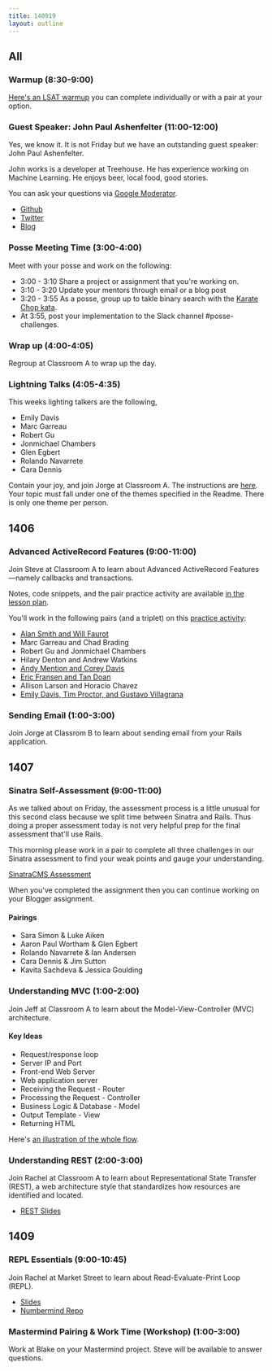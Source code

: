 ```yaml
---
title: 140919
layout: outline
---
```


## All

### Warmup (8:30-9:00)

[Here's an LSAT warmup](http://cl.ly/023g2Z3G1O1c) you can complete individually or with a pair at your
option.

### Guest Speaker: John Paul Ashenfelter (11:00-12:00)

Yes, we know it. It is not Friday but we have an outstanding guest speaker: John Paul Ashenfelter.

John works is a developer at Treehouse. He has experience working on Machine Learning. He enjoys beer, local food, good stories.

You can ask your questions via [Google Moderator](https://www.google.com/moderator/#15/e=219be0&t=219be0.40).

* [Github](https://github.com/johnpaulashenfelter)
* [Twitter](https://twitter.com/johnashenfelter)
* [Blog](http://www.ashenfelter.com)

### Posse Meeting Time (3:00-4:00)

Meet with your posse and work on the following:

* 3:00 - 3:10 Share a project or assignment that you're working on.
* 3:10 - 3:20 Update your mentors through email or a blog post
* 3:20 - 3:55 As a posse, group up to takle binary search with the [Karate Chop kata](http://codekata.com/kata/kata02-karate-chop/).
* At 3:55, post your implementation to the Slack channel #posse-challenges.

### Wrap up (4:00-4:05)

Regroup at Classroom A to wrap up the day.

### Lightning Talks (4:05-4:35)

This weeks lighting talkers are the following,

* Emily Davis
* Marc Garreau
* Robert Gu
* Jonmichael Chambers
* Glen Egbert
* Rolando Navarrete
* Cara Dennis

Contain your joy, and join Jorge at Classroom A. The instructions are [here](https://github.com/turingschool/lightning_talks). Your topic must fall under one of the themes specified in the Readme. There is only one theme per person.

## 1406

### Advanced ActiveRecord Features (9:00-11:00)

Join Steve at Classroom A to learn about Advanced ActiveRecord Features—namely callbacks and transactions.

Notes, code snippets, and the pair practice activity are available [in the lesson plan](https://github.com/turingschool/lesson_plans/blob/master/ruby_03-professional_rails_applications/active_record_callbacks.markdown).

You'll work in the following pairs (and a triplet) on this [practice activity](https://github.com/turingschool/lesson_plans/blob/master/ruby_03-professional_rails_applications/active_record_callbacks.markdown#pair-practice):

* [Alan Smith and Will Faurot](https://github.com/alanbsmith/callback-exercise.git)
* Marc Garreau and Chad Brading
* Robert Gu and Jonmichael Chambers
* Hilary Denton and Andrew Watkins
* [Andy Mention and Corey Davis](https://github.com/coreyd303/callbacks_transactions.git)
* [Eric Fransen and Tan Doan](http://github.com/ericfransen/callback_practice.git)
* Allison Larson and Horacio Chavez
* [Emily Davis, Tim Proctor, and Gustavo Villagrana](https://git@github.com:timproctor/callbacks_with_steve.git)


### Sending Email (1:00-3:00)

Join Jorge at Classrom B to learn about sending email from your Rails application.

## 1407

### Sinatra Self-Assessment (9:00-11:00)

As we talked about on Friday, the assessment process is a little unusual for
this second class because we split time between Sinatra and Rails. Thus doing
a proper assessment today is not very helpful prep for the final assessment
that'll use Rails.

This morning please work in a pair to complete all three challenges in our
Sinatra assessment to find your weak points and gauge your understanding.

[SinatraCMS Assessment](http://tutorials.jumpstartlab.com/academy/assessments/sinatra_cms.html)

When you've completed the assignment then you can continue working on your
Blogger assignment.

#### Pairings

* Sara Simon & Luke Aiken
* Aaron Paul Wortham & Glen Egbert
* Rolando Navarrete & Ian Andersen
* Cara Dennis & Jim Sutton
* Kavita Sachdeva & Jessica Goulding

### Understanding MVC (1:00-2:00)

Join Jeff at Classroom A to learn about the Model-View-Controller (MVC) architecture.

#### Key Ideas

* Request/response loop
* Server IP and Port
* Front-end Web Server
* Web application server
* Receiving the Request - Router
* Processing the Request - Controller
* Business Logic & Database - Model
* Output Template - View
* Returning HTML

Here's [an illustration of the whole flow](http://tutorials.jumpstartlab.com/images/rails_mvc.png).

### Understanding REST (2:00-3:00)

Join Rachel at Classroom A to learn about Representational State Transfer (REST), a web architecture style that standardizes how resources are identified and located.
* [REST Slides](https://www.dropbox.com/sh/n3c9yh9ierfz20w/AAATZ_03qKZG-lTkSgZNFrl9a?dl=0)

## 1409

### REPL Essentials (9:00-10:45)

Join Rachel at Market Street to learn about Read-Evaluate-Print Loop (REPL).

* [Slides](https://www.dropbox.com/sh/8dhu4b6yl03yk0h/AABuniRzrrzeR6ENVQgUjt4oa?dl=0)
* [Numbermind Repo](https://github.com/turingschool-examples/numbermind)

### Mastermind Pairing & Work Time (Workshop) (1:00-3:00)

Work at Blake on your Mastermind project. Steve will be available to answer questions.
